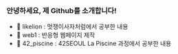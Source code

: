 ### 안녕하세요, 제 Github를 소개합니다!
- 🦁 likelion : 멋쟁이사자처럼에서 공부한 내용
- 🔭 web1 : 반응형 웹페이지 제작
- 🌱 42_piscine : 42SEOUL La Piscine 과정에서 공부한 내용
